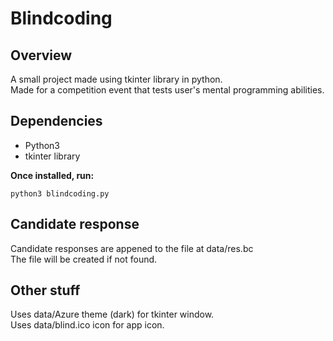 # Blindcoding

## Overview
A small project made using tkinter library in python.<br>
Made for a competition event that tests user's mental programming abilities.

## Dependencies
- Python3
- tkinter library

<strong>Once installed, run:</strong>
```
python3 blindcoding.py
```

## Candidate response
Candidate responses are appened to the file at data/res.bc<br>
The file will be created if not found.

## Other stuff
Uses data/Azure theme (dark) for tkinter window.<br>
Uses data/blind.ico icon for app icon.
